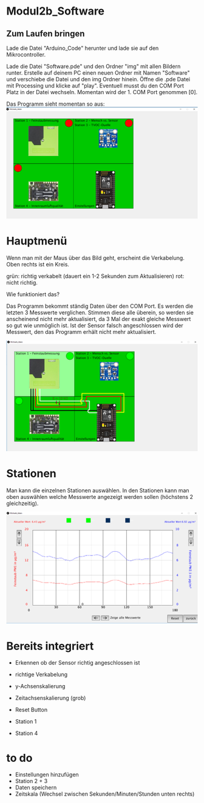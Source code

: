 # Modul2b_Software
## Zum Laufen bringen

Lade die Datei "Arduino_Code" herunter und lade sie auf den Mikrocontroller.

Lade die Datei "Software.pde" und den Ordner "img" mit allen Bildern runter. Erstelle auf deinem PC einen neuen Ordner mit Namen "Software" und verschiebe die Datei und den img Ordner hinein.
Öffne die .pde Datei mit Processing und klicke auf "play". Eventuell musst du den COM Port Platz in der Datei wechseln. Momentan wird der 1. COM Port genommen [0].




Das Programm sieht momentan so aus:
![alt text](https://github.com/bassi23/Modul2b_Software/blob/master/Bild1.png)


# Hauptmenü

Wenn man mit der Maus über das Bild geht, erscheint die Verkabelung. Oben rechts ist ein Kreis.

grün: richtig verkabelt (dauert ein 1-2 Sekunden zum Aktualisieren)
rot: nicht richtig.

Wie funktioniert das? 

Das Programm bekommt ständig Daten über den COM Port. Es werden die letzten 3 Messwerte verglichen. Stimmen diese alle überein, so werden sie anscheinend nicht mehr aktualisiert, da 3 Mal der exakt gleiche Messwert so gut wie unmöglich ist.
Ist der Sensor falsch angeschlossen wird der Messwert, den das Programm erhält nicht mehr aktualisiert.

![alt text](https://github.com/bassi23/Modul2b_Software/blob/master/Bild4.png)


# Stationen

Man kann die einzelnen Stationen auswählen. In den Stationen kann man oben auswählen welche Messwerte angezeigt werden sollen (höchstens 2 gleichzeitig). 

![alt text](https://github.com/bassi23/Modul2b_Software/blob/master/Bild2.png)

# Bereits integriert

 - Erkennen ob der Sensor richtig angeschlossen ist
 - richtige Verkabelung
 - y-Achsenskalierung
 - Zeitachsenskalierung (grob)
 - Reset Button
 
 
 - Station 1
 - Station 4
 
# to do

 - Einstellungen hinzufügen
 - Station 2 + 3
 - Daten speichern
 - Zeitskala (Wechsel zwischen Sekunden/Minuten/Stunden unten rechts)

 
